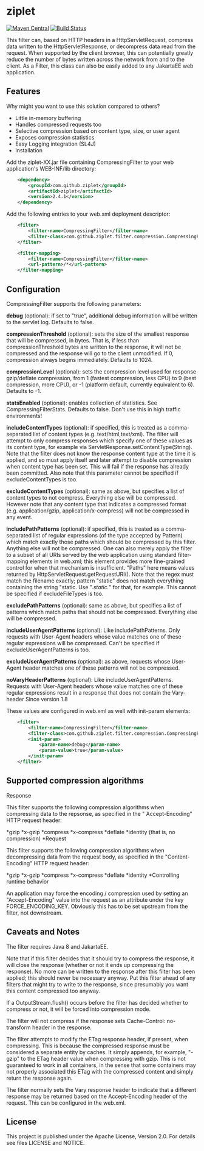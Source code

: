 ziplet
===============
[![Maven Central](https://maven-badges.herokuapp.com/maven-central/com.github.ziplet/ziplet/badge.svg)](https://maven-badges.herokuapp.com/maven-central/com.github.ziplet/ziplet)
[![Build Status](https://travis-ci.org/ziplet/ziplet.svg?branch=master)](https://travis-ci.org/ziplet/ziplet)

This filter can, based on HTTP headers in a HttpServletRequest, compress data written to the HttpServletResponse, or
decompress data read from the request. When supported by the client browser, this can potentially greatly reduce the
number of bytes written across the network from and to the client. As a Filter, this class can also be easily added to
any JakartaEE web application.


Features
--------

Why might you want to use this solution compared to others?

* Little in-memory buffering
* Handles compressed requests too
* Selective compression based on content type, size, or user agent
* Exposes compression statistics
* Easy Logging integration (SL4J)
* Installation

Add the ziplet-XX.jar file containing CompressingFilter to your web application's WEB-INF/lib directory:

```xml
    <dependency>
        <groupId>com.github.ziplet</groupId>
        <artifactId>ziplet</artifactId>
        <version>2.4.1</version>
    </dependency>
```

Add the following entries to your web.xml deployment descriptor:

```xml
    <filter>
        <filter-name>CompressingFilter</filter-name>
        <filter-class>com.github.ziplet.filter.compression.CompressingFilter</filter-class>
    </filter>
```

```xml
    <filter-mapping>
        <filter-name>CompressingFilter</filter-name>
        <url-pattern>/*</url-pattern>
    </filter-mapping>
```

Configuration
-------------

CompressingFilter supports the following parameters:

**debug** (optional): if set to "true", additional debug information will be written to the servlet log. Defaults to
false.

**compressionThreshold** (optional): sets the size of the smallest response that will be compressed, in bytes. That is,
if less than compressionThreshold bytes are written to the response, it will not be compressed and the response will go
to the client unmodified. If 0, compression always begins immediately. Defaults to 1024.

**compressionLevel** (optional): sets the compression level used for response gzip/deflate compression, from 1 (fastest
compression, less CPU) to 9 (best compression, more CPU), or -1 (platform default, currently equivalent to 6). Defaults
to -1.

**statsEnabled** (optional): enables collection of statistics. See CompressingFilterStats. Defaults to false. Don't use
this in high traffic environments!

**includeContentTypes** (optional): if specified, this is treated as a comma-separated list of content types (e.g.
text/html,text/xml). The filter will attempt to only compress responses which specify one of these values as its content
type, for example via ServletResponse.setContentType(String). Note that the filter does not know the response content
type at the time it is applied, and so must apply itself and later attempt to disable compression when content type has
been set. This will fail if the response has already been committed. Also note that this parameter cannot be specified
if excludeContentTypes is too.

**excludeContentTypes** (optional): same as above, but specifies a list of content types to not compress. Everything
else will be compressed. However note that any content type that indicates a compressed format (e.g. application/gzip,
application/x-compress) will not be compressed in any event.

**includePathPatterns** (optional): if specified, this is treated as a comma-separated list of regular expressions (of
the type accepted by Pattern) which match exactly those paths which should be compressed by this filter. Anything else
will not be compressed. One can also merely apply the filter to a subset of all URIs served by the web application using
standard filter-mapping elements in web.xml; this element provides more fine-grained control for when that mechanism is
insufficient. "Paths" here means values returned by HttpServletRequest.getRequestURI(). Note that the regex must match
the filename exactly; pattern "static" does not match everything containing the string "static. Use ".*static.*" for
that, for example. This cannot be specified if excludeFileTypes is too.

**excludePathPatterns** (optional): same as above, but specifies a list of patterns which match paths that should not be
compressed. Everything else will be compressed.

**includeUserAgentPatterns** (optional): Like includePathPatterns. Only requests with User-Agent headers whose value
matches one of these regular expressions will be compressed. Can't be specified if excludeUserAgentPatterns is too.

**excludeUserAgentPatterns** (optional): as above, requests whose User-Agent header matches one of these patterns will
not be compressed.

**noVaryHeaderPatterns** (optional): Like includeUserAgentPatterns. Requests with User-Agent headers whose value matches
one of these regular expressions result in a response that does not contain the Vary-header Since version 1.8

These values are configured in web.xml as well with init-param elements:

```xml
    <filter>
        <filter-name>CompressingFilter</filter-name>
        <filter-class>com.github.ziplet.filter.compression.CompressingFilter</filter-class>
        <init-param>
            <param-name>debug</param-name>
            <param-value>true</param-value>
        </init-param>
    </filter>
```

Supported compression algorithms
--------------------------------

Response

This filter supports the following compression algorithms when compressing data to the repsonse, as specified in the "
Accept-Encoding" HTTP request header:

*gzip
*x-gzip
*compress
*x-compress
*deflate
*identity (that is, no compression)
*Request

This filter supports the following compression algorithms when decompressing data from the request body, as specified in
the "Content-Encoding" HTTP request header:

*gzip
*x-gzip
*compress
*x-compress
*deflate
*identity
*Controlling runtime behavior

An application may force the encoding / compression used by setting an "Accept-Encoding" value into the request as an
attribute under the key FORCE_ENCODING_KEY. Obviously this has to be set upstream from the filter, not downstream.

Caveats and Notes
-----------------

The filter requires Java 8 and JakartaEE.

Note that if this filter decides that it should try to compress the response, it will close the response (whether or not
it ends up compressing the response). No more can be written to the response after this filter has been applied; this
should never be necessary anyway. Put this filter ahead of any filters that might try to write to the response, since
presumably you want this content compressed too anyway.

If a OutputStream.flush() occurs before the filter has decided whether to compress or not, it will be forced into
compression mode.

The filter will not compress if the response sets Cache-Control: no-transform header in the response.

The filter attempts to modify the ETag response header, if present, when compressing. This is because the compressed
response must be considered a separate entity by caches. It simply appends, for example, "-gzip" to the ETag header
value when compressing with gzip. This is not guaranteed to work in all containers, in the sense that some containers
may not properly associated this ETag with the compressed content and simply return the response again.

The filter normally sets the Vary response header to indicate that a different response may be returned based on the
Accept-Encoding header of the request. This can be configured in the web.xml.

License
-------

This project is published under the Apache License, Version 2.0. For details see files LICENSE and NOTICE.
